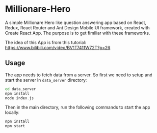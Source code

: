 # Millionare-Hero

A simple Millionare Hero like question answering app based on React, Redux, React Router and Ant Design Mobile UI framework, created with Create React App. The purpose is to get fimiliar with these frameworks.

The idea of this App is from this tutorial: <https://www.bilibili.com/video/BV1T7411W72T?p=26>

## Usage

The app needs to fetch data from a server. So first we need to setup and start the server in `data_server` directory:

```bash
cd data_server
npm install
node index.js
```

Then in the main directory, run the following commands to start the app locally:

```bash
npm install
npm start
```
